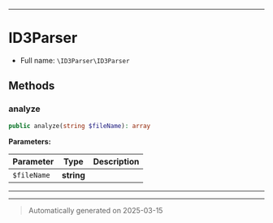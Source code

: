 ***

# ID3Parser





* Full name: `\ID3Parser\ID3Parser`




## Methods


### analyze



```php
public analyze(string $fileName): array
```








**Parameters:**

| Parameter | Type | Description |
|-----------|------|-------------|
| `$fileName` | **string** |  |





***


***
> Automatically generated on 2025-03-15
